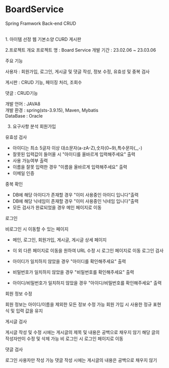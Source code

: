 # BoardService
Spring Framwork Back-end CRUD

<br>
1. 아이템 선정
웹 기본소양 CURD 게시판<br>

2.프로젝트 개요
프로젝트 명 : Board Service
개발 기간 : 23.02.06 ~ 23.03.06

주요 기능<br>

사용자 : 회원가입, 로그인, 게시글 및 댓글 작성, 정보 수정, 유효성 및 중복 검사

게시판 : 
CRUD 기능, 페이징 처리, 조회수<br>

댓글 : CRUD기능<br>

개발 언어 : JAVA8<br>
개발 환경 : spring(sts-3.9.15), Maven, Mybatis<br>
DataBase : Oracle<br>


3. 요구사항 분석
회원가입

유효성 검사
- 아이디는 최소 5글자 이상 대소문자(a-zA-Z),숫자(0~9),특수문자(_,-)
- 잘못된 입력값이 들어올 시 "아이디를 올바르게 입력해주세요" 출력
- 사용 가능여부 출력
- 이름을 잘못 입력한 경우 "이름을 올바르게 입력해주세요" 출력
- 이메일 인증

중복 확인
- DB에 해당 아이디가 존재할 경우 "이미 사용중인 아이디 입니다"출력
- DB에 해당 닉네임이 존재할 경우 "이미 사용중인 닉네임 입니다"출력
- 모든 검사가 완료되었을 경우 메인 페이지로 이동

로그인

비로그인 시 이동할 수 있는 페이지
- 메인, 로그인, 회원가입, 게시글, 게시글 상세 페이지
- 이 외 다른 페이지로 이동을 원하여 URL 수정 시 로그인 페이지로 이동
로그인 검사

- 아이디가 일치하지 않았을 경우 "아이디를 확인해주세요" 출력
- 비밀번호가 일치하지 않았을 경우 "비밀번호를 확인해주세요" 출력
- 아이디/비밀번호가 일치하지 않았을 경우 "아이디/비밀번호를 확인해주세요" 출력

회원 정보 수정

회원 정보는 아이디/이름을 제외한 모든 정보 수정 가능
회원 가입 시 사용한 정규 표현식 및 입력 값을 유지

게시글 검사

게시글 작성 및 수정 시에는 게시글의 제목 및 내용은 공백으로 채우지 않기
해당 글의 작성자만이 수정 및 삭제 가능
비 로그인 시 로그인 페이지로 이동

댓글 검사

로그인 사용자만 작성 가능
댓글 작성 시에는 게시글의 내용은 공백으로 채우지 않기
